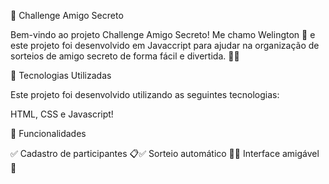 🎉 Challenge Amigo Secreto

Bem-vindo ao projeto Challenge Amigo Secreto! Me chamo  Welington 🚀 e este projeto foi desenvolvido em Javaccript para ajudar na organização de sorteios de amigo secreto de forma fácil e divertida. 🤝🎁

🚀 Tecnologias Utilizadas

Este projeto foi desenvolvido utilizando as seguintes tecnologias:

HTML, CSS e Javascript!


📌 Funcionalidades

✅ Cadastro de participantes 📋✅ Sorteio automático 🔄✅ Interface amigável 🎨
